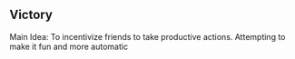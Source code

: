 ## Victory

Main Idea: To incentivize friends to take productive actions. Attempting to make it fun and more automatic
